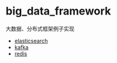 # big_data_framework
大数据、分布式框架例子实现
- [elasticsearch](https://github.com/littlemesie/big_data_framework/tree/master/es_client)
- [kafka](https://github.com/littlemesie/big_data_framework/tree/master/kafka_client)
- [redis](https://github.com/littlemesie/big_data_framework/tree/master/redis_client)
